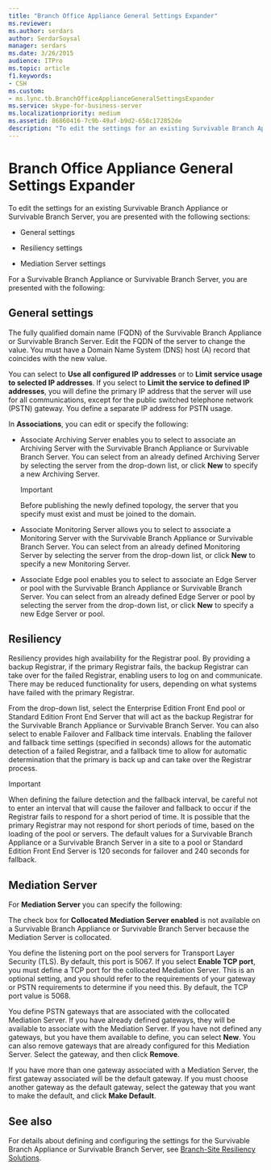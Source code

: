 ```yaml
---
title: "Branch Office Appliance General Settings Expander"
ms.reviewer: 
ms.author: serdars
author: SerdarSoysal
manager: serdars
ms.date: 3/26/2015
audience: ITPro
ms.topic: article
f1.keywords:
- CSH
ms.custom:
- ms.lync.tb.BranchOfficeApplianceGeneralSettingsExpander
ms.service: skype-for-business-server
ms.localizationpriority: medium
ms.assetid: 86860416-7c9b-49af-b9d2-658c172852de
description: "To edit the settings for an existing Survivable Branch Appliance or Survivable Branch Server, you are presented with the following sections:"
---
```


# Branch Office Appliance General Settings Expander

To edit the settings for an existing Survivable Branch Appliance or Survivable Branch Server, you are presented with the following sections:

- General settings

- Resiliency settings

- Mediation Server settings



For a Survivable Branch Appliance or Survivable Branch Server, you are presented with the following:

## General settings

The fully qualified domain name (FQDN) of the Survivable Branch Appliance or Survivable Branch Server. Edit the FQDN of the server to change the value. You must have a Domain Name System (DNS) host (A) record that coincides with the new value.

You can select to **Use all configured IP addresses** or to **Limit service usage to selected IP addresses**. If you select to **Limit the service to defined IP addresses**, you will define the primary IP address that the server will use for all communications, except for the public switched telephone network (PSTN) gateway. You define a separate IP address for PSTN usage.

In **Associations**, you can edit or specify the following:

- Associate Archiving Server enables you to select to associate an Archiving Server with the Survivable Branch Appliance or Survivable Branch Server. You can select from an already defined Archiving Server by selecting the server from the drop-down list, or click **New** to specify a new Archiving Server.

    > [!IMPORTANT]
    > Before publishing the newly defined topology, the server that you specify must exist and must be joined to the domain.

- Associate Monitoring Server allows you to select to associate a Monitoring Server with the Survivable Branch Appliance or Survivable Branch Server. You can select from an already defined Monitoring Server by selecting the server from the drop-down list, or click **New** to specify a new Monitoring Server.

- Associate Edge pool enables you to select to associate an Edge Server or pool with the Survivable Branch Appliance or Survivable Branch Server. You can select from an already defined Edge Server or pool by selecting the server from the drop-down list, or click **New** to specify a new Edge Server or pool.

## Resiliency

Resiliency provides high availability for the Registrar pool. By providing a backup Registrar, if the primary Registrar fails, the backup Registrar can take over for the failed Registrar, enabling users to log on and communicate. There may be reduced functionality for users, depending on what systems have failed with the primary Registrar.

From the drop-down list, select the Enterprise Edition Front End pool or Standard Edition Front End Server that will act as the backup Registrar for the Survivable Branch Appliance or Survivable Branch Server. You can also select to enable Failover and Fallback time intervals. Enabling the failover and fallback time settings (specified in seconds) allows for the automatic detection of a failed Registrar, and a fallback time to allow for automatic determination that the primary is back up and can take over the Registrar process.

> [!IMPORTANT]
> When defining the failure detection and the fallback interval, be careful not to enter an interval that will cause the failover and fallback to occur if the Registrar fails to respond for a short period of time. It is possible that the primary Registrar may not respond for short periods of time, based on the loading of the pool or servers. The default values for a Survivable Branch Appliance or a Survivable Branch Server in a site to a pool or Standard Edition Front End Server is 120 seconds for failover and 240 seconds for fallback.

## Mediation Server

For **Mediation Server** you can specify the following:

The check box for **Collocated Mediation Server enabled** is not available on a Survivable Branch Appliance or Survivable Branch Server because the Mediation Server is collocated.

You define the listening port on the pool servers for Transport Layer Security (TLS). By default, this port is 5067. If you select **Enable TCP port**, you must define a TCP port for the collocated Mediation Server. This is an optional setting, and you should refer to the requirements of your gateway or PSTN requirements to determine if you need this. By default, the TCP port value is 5068.

You define PSTN gateways that are associated with the collocated Mediation Server. If you have already defined gateways, they will be available to associate with the Mediation Server. If you have not defined any gateways, but you have them available to define, you can select **New**. You can also remove gateways that are already configured for this Mediation Server. Select the gateway, and then click **Remove**.

If you have more than one gateway associated with a Mediation Server, the first gateway associated will be the default gateway. If you must choose another gateway as the default gateway, select the gateway that you want to make the default, and click **Make Default**.

## See also

For details about defining and configuring the settings for the Survivable Branch Appliance or Survivable Branch Server, see [Branch-Site Resiliency Solutions](/previous-versions/office/lync-server-2013/lync-server-2013-branch-site-resiliency-solutions).